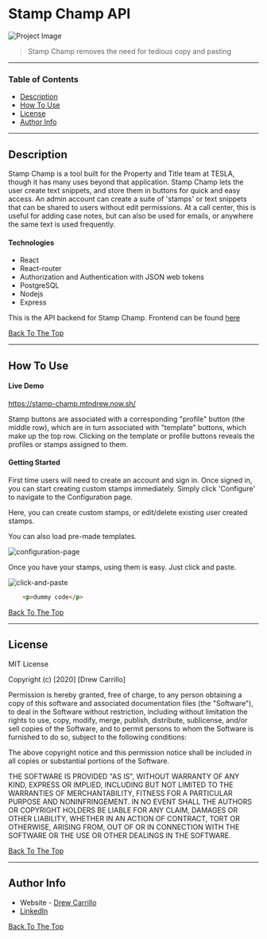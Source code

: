 # Stamp Champ API

![Project Image](https://drewcarrillo.com/img/mypics/art/sc-title.JPG
)

> Stamp Champ removes the need for tedious copy and pasting 

---

### Table of Contents


- [Description](#description)
- [How To Use](#how-to-use)
- [License](#license)
- [Author Info](#author-info)

---

## Description

Stamp Champ is a tool built for the Property and Title team at TESLA, though it has many uses beyond that application.  Stamp Champ lets the user create text snippets, and store them in buttons for quick and easy access.  An admin account can create a suite of 'stamps' or text snippets that can be shared to users without edit permissions.  At a call center, this is useful for adding case notes, but can also be used for emails, or anywhere the same text is used frequently.


#### Technologies

- React
- React-router
- Authorization and Authentication with JSON web tokens
- PostgreSQL
- Nodejs
- Express


This is the API backend for Stamp Champ.  Frontend can be found [here](https://github.com/Mtn-Drew/stamp-champ)

[Back To The Top](#stamp-champ)

---

## How To Use

#### Live Demo

https://stamp-champ.mtndrew.now.sh/


Stamp buttons are associated with a corresponding "profile" button (the middle row), which are in turn associated with "template" buttons, which make up the top row.  Clicking on the template or profile buttons reveals the profiles or stamps assigned to them.

#### Getting Started

First time users will need to create an account and sign in.  Once signed in, you can start creating custom stamps immediately.  Simply click 'Configure' to navigate to the Configuration page.

Here, you can create custom stamps, or edit/delete existing user created stamps.

You can also load pre-made templates.

![configuration-page](https://drewcarrillo.com/img/mypics/art/config12.JPG)

Once you have your stamps, using them is easy.  Just click and paste.

![click-and-paste](https://drewcarrillo.com/img/mypics/art/email.webp)

```html
    <p>dummy code</p>
```
[Back To The Top](#stamp-champ)

---

## License

MIT License

Copyright (c) [2020] [Drew Carrillo]

Permission is hereby granted, free of charge, to any person obtaining a copy
of this software and associated documentation files (the "Software"), to deal
in the Software without restriction, including without limitation the rights
to use, copy, modify, merge, publish, distribute, sublicense, and/or sell
copies of the Software, and to permit persons to whom the Software is
furnished to do so, subject to the following conditions:

The above copyright notice and this permission notice shall be included in all
copies or substantial portions of the Software.

THE SOFTWARE IS PROVIDED "AS IS", WITHOUT WARRANTY OF ANY KIND, EXPRESS OR
IMPLIED, INCLUDING BUT NOT LIMITED TO THE WARRANTIES OF MERCHANTABILITY,
FITNESS FOR A PARTICULAR PURPOSE AND NONINFRINGEMENT. IN NO EVENT SHALL THE
AUTHORS OR COPYRIGHT HOLDERS BE LIABLE FOR ANY CLAIM, DAMAGES OR OTHER
LIABILITY, WHETHER IN AN ACTION OF CONTRACT, TORT OR OTHERWISE, ARISING FROM,
OUT OF OR IN CONNECTION WITH THE SOFTWARE OR THE USE OR OTHER DEALINGS IN THE
SOFTWARE.

[Back To The Top](#stamp-champ)

---

## Author Info

- Website - [Drew Carrillo](https://www.drewcarrillo.com)
- [LinkedIn](https://www.linkedin.com/in/drew-dev-carrillo/)

[Back To The Top](#stamp-champ)
